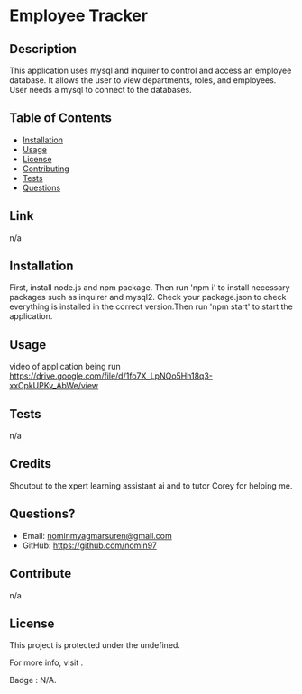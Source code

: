 # Employee Tracker
  
  ## Description 
  This application uses mysql and inquirer to control and access an employee database. It allows the user to view departments, roles, and employees. User needs a mysql to connect to the databases.
  
  ## Table of Contents
  - [Installation](#installation)
  - [Usage](#usage)
  - [License](#license)
  - [Contributing](#contributing)
  - [Tests](#tests)
  - [Questions](#questions)
  
  ## Link
  n/a
  
  ## Installation 
  First, install node.js and npm package. Then run 'npm i' to install necessary packages such as inquirer and mysql2. Check your package.json to check everything is installed in the correct version.Then run 'npm start' to start the application. 
  
  ## Usage
video of application being run
https://drive.google.com/file/d/1fo7X_LpNQo5Hh18q3-xxCpkUPKv_AbWe/view  
  ## Tests
  n/a
  
  ## Credits
  Shoutout to the xpert learning assistant ai and to tutor Corey for helping me. 
  
  ## Questions?
  * Email: <nominmyagmarsuren@gmail.com>
  * GitHub: <https://github.com/nomin97>
  
  ## Contribute
  n/a
  
  ## License
  This project is protected under the undefined.
  
  For more info, visit .
  
  Badge : N/A.